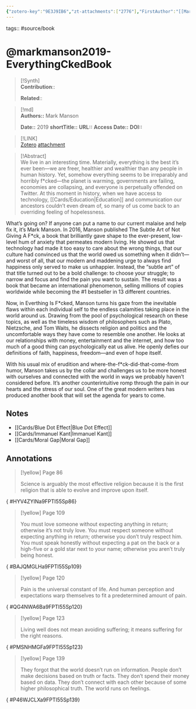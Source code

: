 ```yaml
---
{"zotero-key":"9E3J9IB6","zt-attachments":["2776"],"FirstAuthor":"[[Mark Manson]]","aliases":["Everything Is F*cked: A Book About Hope"],"citekey":"markmanson2019-EverythingCkedBook","Status":"Read","Genre":"Non-Fiction","dg-publish":true,"permalink":"/sources/books/markmanson2019-everything-cked-book/","dgPassFrontmatter":true}
---
```


tags:: #source/book 

# @markmanson2019-EverythingCkedBook
  
>[!Synth]  
>**Contribution**::  
>  
>**Related**:: 
>  

>[!md]  
> **Authors::** 
  Mark Manson
> 
> **Date::** 2019
> **shortTitle::** 
> **URL::** 
> **Access Date::** 
> **DOI::** 

> [!LINK]  
> [Zotero](zotero://select/library/items/9E3J9IB6) [attachment](file:///Users/nathanmaxwell/Zotero/storage/9FPTI55S/markmanson2019-EverythingCkedBookHope.pdf)
  
> [!Abstract]  
> We live in an interesting time. Materially, everything is the best it’s ever been—we are freer, healthier and wealthier than any people in human history. Yet, somehow everything seems to be irreparably and horribly f*cked—the planet is warming, governments are failing, economies are collapsing, and everyone is perpetually offended on Twitter. At this moment in history, when we have access to technology, [[Cards/Education\|Education]] and communication our ancestors couldn’t even dream of, so many of us come back to an overriding feeling of hopelessness.

What’s going on? If anyone can put a name to our current malaise and help fix it, it’s Mark Manson. In 2016, Manson published The Subtle Art of Not Giving A F*ck, a book that brilliantly gave shape to the ever-present, low-level hum of anxiety that permeates modern living. He showed us that technology had made it too easy to care about the wrong things, that our culture had convinced us that the world owed us something when it didn’t—and worst of all, that our modern and maddening urge to always find happiness only served to make us unhappier. Instead, the “subtle art” of that title turned out to be a bold challenge: to choose your struggle; to narrow and focus and find the pain you want to sustain. The result was a book that became an international phenomenon, selling millions of copies worldwide while becoming the #1 bestseller in 13 different countries.

Now, in Everthing Is F*cked, Manson turns his gaze from the inevitable flaws within each individual self to the endless calamities taking place in the world around us. Drawing from the pool of psychological research on these topics, as well as the timeless wisdom of philosophers such as Plato, Nietzsche, and Tom Waits, he dissects religion and politics and the uncomfortable ways they have come to resemble one another. He looks at our relationships with money, entertainment and the internet, and how too much of a good thing can psychologically eat us alive. He openly defies our definitions of faith, happiness, freedom—and even of hope itself.

With his usual mix of erudition and where-the-f*ck-did-that-come-from humor, Manson takes us by the collar and challenges us to be more honest with ourselves and connected with the world in ways we probably haven’t considered before. It’s another counterintuitive romp through the pain in our hearts and the stress of our soul. One of the great modern writers has produced another book that will set the agenda for years to come.

## Notes
- [[Cards/Blue Dot Effect\|Blue Dot Effect]]
- [[Cards/Immanuel Kant\|Immanuel Kant]]
- [[Cards/Moral Gap\|Moral Gap]]

## Annotations

> [!yellow] Page 86
> 
> Science is arguably the most effective religion because it is the first religion that is able to evolve and improve upon itself.
>
{ #HYV4ZYINa9FPTI55Sp86}


> [!yellow] Page 109
> 
> You must love someone without expecting anything in return; otherwise it’s not truly love. You must respect someone without expecting anything in return; otherwise you don’t truly respect him. You must speak honestly without expecting a pat on the back or a high-five or a gold star next to your name; otherwise you aren’t truly being honest.
>
{ #BAJQMGLHa9FPTI55Sp109}


> [!yellow] Page 120
> 
> Pain is the universal constant of life. And human perception and expectations warp themselves to fit a predetermined amount of pain.
>
{ #QG4NWA6Ba9FPTI55Sp120}


> [!yellow] Page 123
> 
> Living well does not mean avoiding suffering; it means suffering for the right reasons.
>
{ #PMSNHMGFa9FPTI55Sp123}


> [!yellow] Page 139
> 
> They forgot that the world doesn’t run on information. People don’t make decisions based on truth or facts. They don’t spend their money based on data. They don’t connect with each other because of some higher philosophical truth. The world runs on feelings.
>
{ #P46WJCLXa9FPTI55Sp139}

